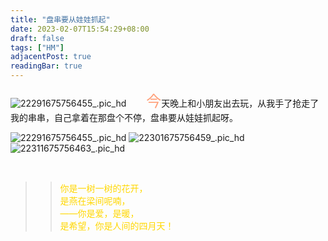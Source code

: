 ```yaml
---
title: "盘串要从娃娃抓起"
date: 2023-02-07T15:54:29+08:00
draft: false
tags: ["HM"]
adjacentPost: true
readingBar: true
---
```

![22291675756455_.pic_hd](https://cdn.jsdelivr.net/gh/imum-me/img@main/uPic/22291675756455_.pic_hd.jpg)
&emsp;&emsp;<font size=5 color=#ffa07a>今</font>天晚上和小朋友出去玩，从我手了抢走了我的串串，自己拿着在那盘个不停，盘串要从娃娃抓起呀。
<br>

![22291675756455_.pic_hd](https://cdn.jsdelivr.net/gh/imum-me/img@main/uPic/22291675756455_.pic_hd.jpg)
![22301675756459_.pic_hd](https://cdn.jsdelivr.net/gh/imum-me/img@main/uPic/22301675756459_.pic_hd.jpg)
![22311675756463_.pic_hd](https://cdn.jsdelivr.net/gh/imum-me/img@main/uPic/22311675756463_.pic_hd.jpg)

<br>

> > <font color=#ffd700>你是一树一树的花开，<br>
> > 是燕在梁间呢喃，<br>
> > ——你是爱，是暖，<br>
> > 是希望，你是人间的四月天！</font><br>